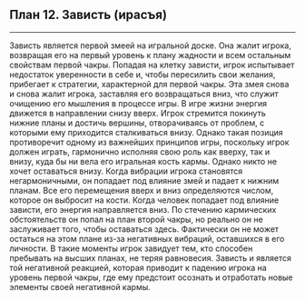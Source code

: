 ## План 12. Зависть (ирасъя)


---
Зависть является первой змеей на игральной доске. Она жалит игрока, возвращая его на первый уровень к плану жадности и всем остальным свойствам первой чакры. Попадая на клетку зависти, игрок испытывает недостаток уверенности в себе и, чтобы пересилить свои желания, прибегает к стратегии, характерной для первой чакры. Эта змея снова и снова жалит игрока, заставляя его возвращаться вниз, что служит очищению его мышления в процессе игры. В игре жизни энергия движется в направлении снизу вверх. Игрок стремится покинуть нижние планы и достичь вершины, отворачиваясь от проблем, с которыми ему приходится сталкиваться внизу. Однако такая позиция противоречит одному из важнейших принципов игры, поскольку игрок должен играть, гармонично исполняя свою роль как вверху, так и внизу, куда бы ни вела его игральная кость кармы. Однако никто не хочет оставаться внизу. Когда вибрации игрока становятся негармоничными, он попадает под влияние змей и падает к нижним планам. Все его перемещения вверх и вниз определяются числом, которое он выбросит на кости. Когда человек попадает под влияние зависти, его энергия направляется вниз. По стечению кармических обстоятельств он попал на план второй чакры, но реально он не заслуживает того, чтобы оставаться здесь. Фактически он не может остаться на этом плане из-за негативных вибраций, оставшихся в его личности. В такие моменты игрок завидует тем, кто способен пребывать на высших планах, не теряя равновесия. Зависть и является той негативной реакцией, которая приводит к падению игрока на уровень первой чакры, где ему предстоит осознать и отработать новые элементы своей негативной кармы.
